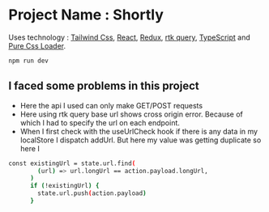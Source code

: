 # Project Name : Shortly

Uses technology : [Tailwind Css](https://tailwindcss.com/), [React](https://react.dev/), [Redux](https://redux.js.org/), [rtk query](https://redux-toolkit.js.org/rtk-query/overview/), [TypeScript](https://www.typescriptlang.org/) and [Pure Css Loader](https://loading.io/css/).

```sh
npm run dev
```

## I faced some problems in this project

- Here the api I used can only make GET/POST requests
- Here using rtk query base url shows cross origin error. Because of which I had to specify
  the url on each endpoint.
- When I first check with the useUrlCheck hook if there is any data in my localStore I
  dispatch addUrl. But here my value was getting duplicate so here I

```sh
const existingUrl = state.url.find(
        (url) => url.longUrl == action.payload.longUrl,
      )
      if (!existingUrl) {
        state.url.push(action.payload)
      }
```
